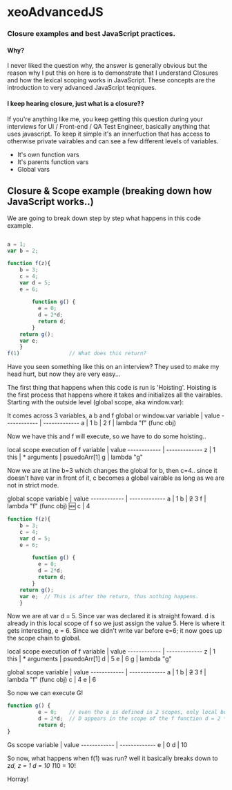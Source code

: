# xeoAdvancedJS
### Closure examples and best JavaScript practices.

#### Why?
I never liked the question why, the answer is generally obvious but the reason why I put this on here is to demonstrate that I understand Closures and how the lexical scoping works in JavaScript. These concepts are the introduction to very advanced JavaScript teqniques.

#### I keep hearing closure, just what is a closure??
If you're anything like me, you keep getting this question during your interviews for UI / Front-end / QA Test Engineer, basically anything that uses javascript. To keep it simple it's an innerfuction that has access to otherwise private vairables and can see a few different levels of variables. 
* It's own function vars
* It's parents function vars
* Global vars


## Closure & Scope example (breaking down how JavaScript works..)

We are going to break down step by step what happens in this code example.

```javascript

a = 1;
var b = 2;

function f(z){
    b = 3;
    c = 4;
    var d = 5;
    e = 6;
        
        function g() {
          e = 0;
          d = 2*d;
          return d;
        }
    return g();
    var e;
    }
f(1)                // What does this return?
```
Have you seen something like this on an interview? They used to make my head hurt, but now they are very easy...

The first thing that happens when this code is run is 'Hoisting'. Hoisting is the first process that happens where it takes and initializes all the vairables. Starting with the outside level (global scope, aka window.var):

It comes across 3 variables, a b and f
global or window.var
variable | value
------------ | -------------
a | 1
b | 2
f | lambda "f" (func obj)

Now we have this and f will execute, so we have to do some hoisting..

local scope execution of f
variable | value
------------ | -------------
z | 1
this | *
arguments | psuedoArr[1]
g | lambda "g"

Now we are at line b=3 which changes the global for b, then c=4.. since it doesn't have var in front of it, c becomes a global vairable as long as we are not in strict mode.

global scope
variable | value
------------ | -------------
a | 1
b | ~~2~~ 3
f | lambda "f" (func obj)
:new: c | 4

```javascript
function f(z){
    b = 3;
    c = 4;
    var d = 5;
    e = 6;
        
        function g() {
          e = 0;
          d = 2*d;
          return d;
        }
    return g();
    var e;  // This is after the return, thus nothing happens.
    }
```

Now we are at var d = 5. Since var was declared it is straight foward. d is already in this local scope of f so we just assign the value 5. Here is where it gets interesting, e = 6. Since we didn't write var before e=6; it now goes up the scope chain to global.

local scope execution of f
variable | value
------------ | -------------
z | 1
this | *
arguments | psuedoArr[1]
d | 5
e | 6
g | lambda "g"

global scope
variable | value
------------ | -------------
a | 1
b | ~~2~~ 3
f | lambda "f" (func obj)
c | 4
e | 6

So now we can execute G!

```javascript
function g() {
          e = 0;    // even tho e is defined in 2 scopes, only local becomes 0
          d = 2*d;  // D appears in the scope of the f function d = 2 * 5; which is 10
          return d;
}
```
Gs scope
variable | value
------------ | -------------
e | 0
d | 10

So now, what happens when f(1) was run? well it basically breaks down to z*d, z = 1 d = 10 1*10 = 10!

Horray!
